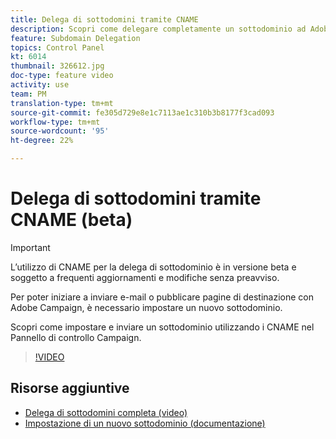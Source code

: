 ```yaml
---
title: Delega di sottodomini tramite CNAME
description: Scopri come delegare completamente un sottodominio ad Adobe Campaign.
feature: Subdomain Delegation
topics: Control Panel
kt: 6014
thumbnail: 326612.jpg
doc-type: feature video
activity: use
team: PM
translation-type: tm+mt
source-git-commit: fe305d729e8e1c7113ae1c310b3b8177f3cad093
workflow-type: tm+mt
source-wordcount: '95'
ht-degree: 22%

---
```



# Delega di sottodomini tramite CNAME (beta)

>[!IMPORTANT]
>
> L’utilizzo di CNAME per la delega di sottodominio è in versione beta e soggetto a frequenti aggiornamenti e modifiche senza preavviso.

Per poter iniziare a inviare e-mail o pubblicare pagine di destinazione con  Adobe Campaign, è necessario impostare un nuovo sottodominio.

Scopri come impostare e inviare un sottodominio utilizzando i CNAME nel Pannello di controllo Campaign.

>[!VIDEO](https://video.tv.adobe.com/v/326612?quality=12)

## Risorse aggiuntive

* [Delega di sottodomini completa (video)](./subdomain-delegation.md)
* [Impostazione di un nuovo sottodominio (documentazione)](https://docs.adobe.com/content/help/it-IT/control-panel/using/subdomains-and-certificates/setting-up-new-subdomain.html)
